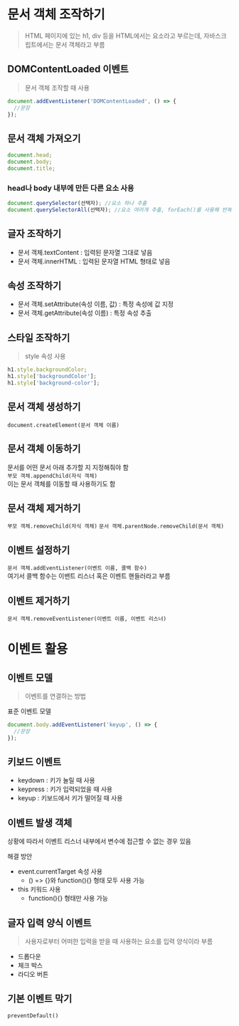 # 문서 객체 조작하기

> HTML 페이지에 있는 h1, div 등을 HTML에서는 요소라고 부르는데, 자바스크립트에서는 문서 객체라고 부름

## DOMContentLoaded 이벤트

> 문서 객체 조작할 때 사용

```javascript
document.addEventListener('DOMContentLoaded', () => {
  //문장
});
```

## 문서 객체 가져오기

```javascript
document.head;
document.body;
document.title;
```

### head나 body 내부에 만든 다른 요소 사용

```javascript
document.querySelector(선택자); //요소 하나 추출
document.querySelectorAll(선택자); //요소 여러개 추출, forEach()를 사용해 반복 돌림
```

## 글자 조작하기

- 문서 객체.textContent : 입력된 문자열 그대로 넣음
- 문서 객체.innerHTML : 입력된 문자열 HTML 형태로 넣음

## 속성 조작하기

- 문서 객체.setAttribute(속성 이름, 값) : 특정 속성에 값 지정
- 문서 객체.getAttribute(속성 이름) : 특정 속성 추출

## 스타일 조작하기

> style 속성 사용

```javascript
h1.style.backgroundColor;
h1.style['backgroundColor'];
h1.style['background-color'];
```

## 문서 객체 생성하기

`document.createElement(문서 객체 이름)` <br>

## 문서 객체 이동하기

문서를 어떤 문서 아래 추가할 지 지정해줘야 함 <br>
`부모 객체.appendChild(자식 객체)` <br>
이는 문서 객체를 이동할 때 사용하기도 함

## 문서 객체 제거하기

`부모 객체.removeChild(자식 객체)`
`문서 객체.parentNode.removeChild(문서 객체)`

## 이벤트 설정하기

`문서 객체.addEventListener(이벤트 이름, 콜백 함수)` <br>
여기서 콜백 함수는 이밴트 리스너 혹은 이벤트 핸들러라고 부름

## 이벤트 제거하기

`문서 객체.removeEventListener(이벤트 이름, 이벤트 리스너)`

# 이벤트 활용

## 이벤트 모델

> 이벤트를 연결하는 방법

표준 이벤트 모델

```javascript
document.body.addEventListener('keyup', () => {
  //문장
});
```

## 키보드 이벤트

- keydown : 키가 눌릴 때 사용
- keypress : 키가 입력되었을 때 사용
- keyup : 키보드에서 키가 떨어질 때 사용

## 이벤트 발생 객체

상황에 따라서 이벤트 리스너 내부에서 변수에 접근할 수 없는 경우 있음 <br>

해결 방안 <br>

- event.currentTarget 속성 사용
  - () => {}와 function(){} 형태 모두 사용 가능
- this 키워드 사용
  - function(){} 형태만 사용 가능

## 글자 입력 양식 이벤트

> 사용자로부터 어떠한 입력을 받을 때 사용하는 요소를 입력 양식이라 부름

- 드롭다운
- 체크 박스
- 라디오 버튼

## 기본 이벤트 막기

`preventDefault()`
